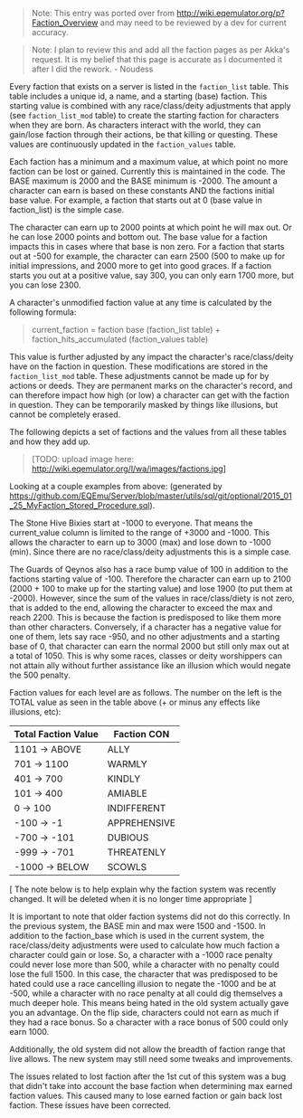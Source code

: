 >Note: This entry was ported over from http://wiki.eqemulator.org/p?Faction_Overview and may need to be reviewed by a dev for current accuracy.

>Note: I plan to review this and add all the faction pages as per Akka's request. It is my belief that this page is accurate as I documented it after I did the rework.  - Noudess

Every faction that exists on a server is listed in the `faction_list` table.  This table includes a unique id, a name, and a starting (base) faction.  This starting value is combined with any race/class/deity adjustments that apply (see `faction_list_mod` table) to create the starting faction for characters when they are born.  As characters interact with the world, they can gain/lose faction through their actions, be that killing or questing.  These values are continuously updated in the `faction_values` table.

Each faction has a minimum and a maximum value, at which point no more faction can be lost or gained.  Currently this is maintained in the code.  The BASE maximum is 2000 and the BASE minimum is -2000.  The amount a character can earn is based on these constants AND the factions initial base value.  For example, a faction that starts out at 0 (base value in faction_list) is the simple case. 

The character can earn up to 2000 points at which point he will max out.  Or he can lose 2000 points and bottom out.  The base value for a faction impacts this in cases where that base is non zero.  For a faction that starts out at -500 for example, the character can earn 2500 (500 to make up for initial impressions, and 2000 more to get into good graces.  If a faction starts you out at a positive value, say 300, you can only earn 1700 more, but you can lose 2300.

A character's unmodified faction value at any time is calculated by the following formula:

> current_faction  = faction base (faction_list table) + faction_hits_accumulated (faction_values table)

This value is further adjusted by any impact the character's race/class/deity have on the faction in question.  These modifications are stored in the `faction_list_mod` table.  These adjustments cannot be made up for by actions or deeds.  They are permanent marks on the character's record, and can therefore impact how high (or low) a character can get with the faction in question.  They can be temporarily masked by things like illusions, but cannot be completely erased.

The following depicts a set of factions and the values from all these tables and how they add up.

>[TODO: upload image here: http://wiki.eqemulator.org/l/wa/images/factions.jpg]

Looking at a couple examples from above: (generated by https://github.com/EQEmu/Server/blob/master/utils/sql/git/optional/2015_01_25_MyFaction_Stored_Procedure.sql).

The Stone Hive Bixies start at -1000 to everyone.  That means the current_value column is limited to the range of +3000 and -1000.  This allows the character to earn up to 3000 (max) and lose down to -1000 (min).  Since there are no race/class/deity adjustments this is a simple case.

The Guards of Qeynos also has a race bump value of 100 in addition to the factions starting value of -100.  Therefore the character can earn up to 2100 (2000 + 100 to make up for the starting value) and lose 1900 (to put them at -2000).  However, since the sum of the values in race/class/diety is not zero, that is added to the end, allowing the character to exceed the max and reach 2200.  This is because the faction is predisposed to like them more than other characters.  Conversely, if a character has a negative value for one of them, lets say race -950, and no other adjustments and a starting base of 0, that character can earn the normal 2000 but still only max out at a total of 1050.  This is why some races, classes or deity worshippers can not attain ally without further assistance like an illusion which would negate the 500 penalty.

Faction values for each level are as follows.  The number on the left is the TOTAL value as seen in the table above (+ or minus any effects like illusions, etc):

|Total Faction Value|Faction CON|
|-------------------|-----------|
|1101 -> ABOVE  |ALLY|
|701 -> 1100 	|WARMLY|
|401 -> 700 	|KINDLY|
|101 -> 400 	|AMIABLE|
|0 -> 100 	|INDIFFERENT|
|-100 -> -1 	|APPREHENSIVE|
|-700 -> -101 	|DUBIOUS|
|-999 -> -701 	|THREATENLY|
|-1000 -> BELOW 	|SCOWLS|

[ The note below is to help explain why the faction system was recently changed.  It will be deleted when it is no longer time appropriate ]

It is important to note that older faction systems did not do this correctly.  In the previous system, the BASE min and max were 1500 and -1500.  In addition to the faction_base which is used in the current system, the race/class/deity adjustments were used to calculate how much faction a character could gain or lose.  So, a character with a -1000 race penalty could never lose more than 500, while a character with no penalty could lose the full 1500.  In this case, the character that was predisposed to be hated could use a race cancelling illusion to negate the -1000 and be at -500, while a character with no race penalty at all could dig themselves a much deeper hole.  This means being hated in the old system actually gave you an advantage.  On the flip side, characters could not earn as much if they had a race bonus.  So a character with a race bonus of 500 could only earn 1000.

Additionally, the old system did not allow the breadth of faction range that live allows. The new system may still need some tweaks and improvements.

The issues related to lost faction after the 1st cut of this system was a bug that didn't take into account the base faction when determining max earned faction values.  This caused many to lose earned faction or gain back lost faction.  These issues have been corrected.
